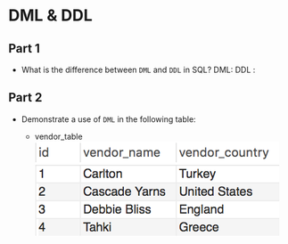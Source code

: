 # DML & DDL

## Part 1

* What is the difference between `DML` and `DDL` in SQL?
DML:
DDL :
## Part 2

* Demonstrate a use of `DML` in the following table:

  * vendor_table
    ![vendor_table](Images/vendor_table.png)
